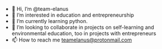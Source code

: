 - 👋 Hi, I’m @team-elanus 
- 👀 I’m interested in education and entrepreneurship
- 🌱 I’m currently learning python.
- 💞️ I’m looking to collaborate in projects on self-learning and environmental education, too in projects with entrepreneurs
- 📫 How to reach me teamelanus@protonmail.com

<!---
team-elanus/team-elanus is a ✨ special ✨ repository because its `README.md` (this file) appears on your GitHub profile.
You can click the Preview link to take a look at your changes.
--->
